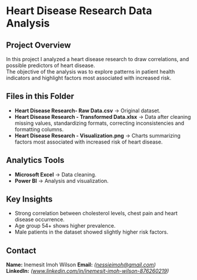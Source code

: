# Heart Disease Research Data Analysis

## Project Overview
In this project I analyzed a heart disease research to draw correlations, and possible predictors of heart disease.  
The objective of the analysis was to explore patterns in patient health indicators and highlight factors most associated with increased risk.

## Files in this Folder
- **Heart Disease Research- Raw Data.csv** → Original dataset.
- **Heart Disease Research - Transformed Data.xlsx** → Data after cleaning missing values, standardizing formats, correcting inconsistencies and formatting columns.
- **Heart Disease Research - Visualization.png** → Charts summarizing factors most associated with increased risk of heart disease.

## Analytics Tools
- **Microsoft Excel** → Data cleaning.
- **Power BI** → Analysis and visualization.

## Key Insights
- Strong correlation between cholesterol levels, chest pain and heart disease occurrence.
- Age group 54+ shows higher prevalence.
- Male patients in the dataset showed slightly higher risk factors.

## Contact
**Name:** Inemesit Imoh Wilson
**Email:** *(nessieimoh@gmail.com)*  
**LinkedIn:** *(www.linkedin.com/in/inemesit-imoh-wilson-876260219)*
